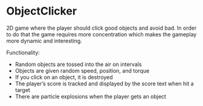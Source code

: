 # ObjectClicker
2D game where the player should click good objects and avoid bad. In order to do that the game requires more concentration which makes the gameplay more dynamic and interesting.

Functionality:

* Random objects are tossed into the air on intervals
* Objects are given random speed, position, and torque
* If you click on an object, it is destroyed
* The player’s score is tracked and displayed by the score text when hit a target
* There are particle explosions when the player gets an object
